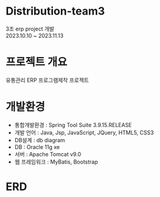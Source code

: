 # Distribution-team3
3조 erp project 개발<br>
2023.10.10 ~ 2023.11.13

# 프로젝트 개요
유통관리 ERP 프로그램제작 프로젝트

# 개발환경
<ul>
  <li>통합개발환경 : Spring Tool Suite 3.9.15.RELEASE</li>
  <li>개발 언어 : Java, Jsp, JavaScript, JQuery, HTML5, CSS3</li> 
  <li>DB설계 : db diagram</li>
  <li>DB : Oracle 11g xe</li>
  <li>서버 : Apache Tomcat v9.0</li>
  <li>웹 프레임워크 : MyBatis, Bootstrap</li>
</ul>

# ERD
